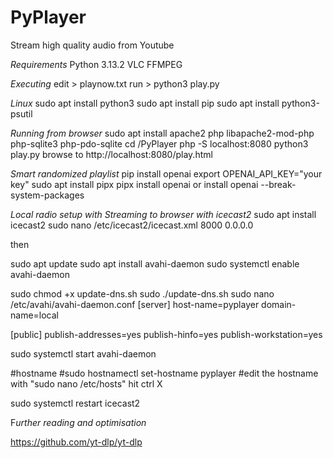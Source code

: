 # PyPlayer
Stream high quality audio from Youtube

*Requirements*
Python 3.13.2
VLC
FFMPEG

*Executing*
edit > playnow.txt
run > python3 play.py

*Linux*
sudo apt install python3
sudo apt install pip
sudo apt install python3-psutil

*Running from browser*
sudo apt install apache2 php libapache2-mod-php php-sqlite3 php-pdo-sqlite
cd /PyPlayer
php -S localhost:8080
python3 play.py
browse to http://localhost:8080/play.html

*Smart randomized playlist*
pip install openai
export OPENAI_API_KEY="your key"
sudo apt install pipx
pipx install openai
or
install openai --break-system-packages

*Local radio setup with Streaming to browser with icecast2*
sudo apt install icecast2
sudo nano /etc/icecast2/icecast.xml
<listen-socket>
  <port>8000</port>
  <bind-address>0.0.0.0</bind-address>
</listen-socket>

then 



sudo apt update
sudo apt install avahi-daemon
sudo systemctl enable avahi-daemon

sudo chmod +x update-dns.sh
sudo ./update-dns.sh
sudo nano /etc/avahi/avahi-daemon.conf
[server]
host-name=pyplayer
domain-name=local

[public]
publish-addresses=yes
publish-hinfo=yes
publish-workstation=yes

sudo systemctl start avahi-daemon

#hostname
#sudo hostnamectl set-hostname pyplayer
#edit the hostname with "sudo nano /etc/hosts" hit ctrl X


sudo systemctl restart icecast2

F*urther reading and optimisation*

https://github.com/yt-dlp/yt-dlp
